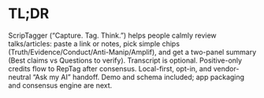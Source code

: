 # TL;DR
ScripTagger (“Capture. Tag. Think.”) helps people calmly review talks/articles: paste a link or notes, pick simple chips (Truth/Evidence/Conduct/Anti-Manip/Amplif), and get a two-panel summary (Best claims vs Questions to verify). Transcript is optional. Positive-only credits flow to RepTag after consensus. Local-first, opt-in, and vendor-neutral “Ask my AI” handoff. Demo and schema included; app packaging and consensus engine are next.

